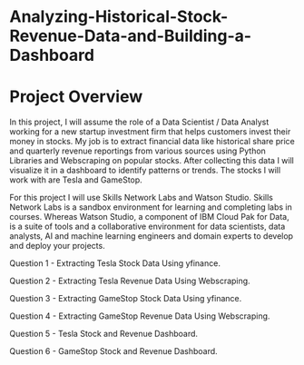 # Analyzing-Historical-Stock-Revenue-Data-and-Building-a-Dashboard
# Project Overview

  In this project, I will assume the role of a Data Scientist / Data Analyst working for a new startup investment firm that helps customers invest their money in stocks. My job is to extract financial data like historical share price and quarterly revenue reportings from various sources using Python Libraries and Webscraping on popular stocks. After collecting this data I will visualize it in a dashboard to identify patterns or trends. The stocks I will work with are Tesla and GameStop.



  For this project I will use Skills Network Labs and Watson Studio. Skills Network Labs is a sandbox environment for learning and completing labs in courses. Whereas Watson Studio, a component of IBM Cloud Pak for Data, is a suite of tools and a collaborative environment for data scientists, data analysts, AI and machine learning engineers and domain experts to develop and deploy your projects.

Question 1 - Extracting Tesla Stock Data Using yfinance.

Question 2 - Extracting Tesla Revenue Data Using Webscraping.

Question 3 - Extracting GameStop Stock Data Using yfinance.

Question 4 - Extracting GameStop Revenue Data Using Webscraping.

Question 5 - Tesla Stock and Revenue Dashboard.

Question 6 - GameStop Stock and Revenue Dashboard.
